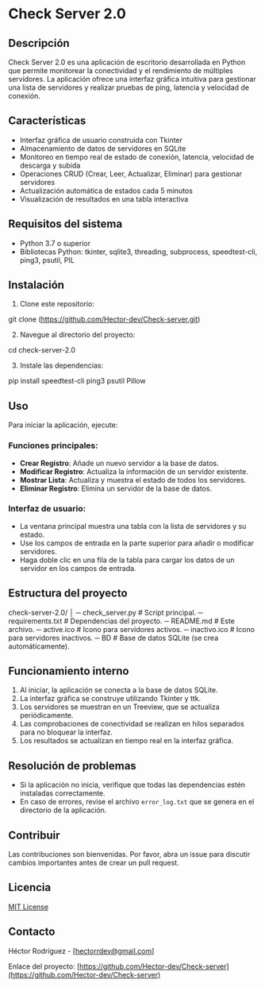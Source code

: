 # Check Server 2.0

## Descripción
Check Server 2.0 es una aplicación de escritorio desarrollada en Python que permite monitorear la conectividad y el rendimiento de múltiples servidores. La aplicación ofrece una interfaz gráfica intuitiva para gestionar una lista de servidores y realizar pruebas de ping, latencia y velocidad de conexión.

## Características
- Interfaz gráfica de usuario construida con Tkinter
- Almacenamiento de datos de servidores en SQLite
- Monitoreo en tiempo real de estado de conexión, latencia, velocidad de descarga y subida
- Operaciones CRUD (Crear, Leer, Actualizar, Eliminar) para gestionar servidores
- Actualización automática de estados cada 5 minutos
- Visualización de resultados en una tabla interactiva

## Requisitos del sistema
- Python 3.7 o superior
- Bibliotecas Python: tkinter, sqlite3, threading, subprocess, speedtest-cli, ping3, psutil, PIL

## Instalación

1. Clone este repositorio:

git clone (https://github.com/Hector-dev/Check-server.git)

2. Navegue al directorio del proyecto:

cd check-server-2.0

3. Instale las dependencias:

pip install speedtest-cli ping3 psutil Pillow

## Uso
Para iniciar la aplicación, ejecute:

### Funciones principales:
- **Crear Registro**: Añade un nuevo servidor a la base de datos.
- **Modificar Registro**: Actualiza la información de un servidor existente.
- **Mostrar Lista**: Actualiza y muestra el estado de todos los servidores.
- **Eliminar Registro**: Elimina un servidor de la base de datos.

### Interfaz de usuario:
- La ventana principal muestra una tabla con la lista de servidores y su estado.
- Use los campos de entrada en la parte superior para añadir o modificar servidores.
- Haga doble clic en una fila de la tabla para cargar los datos de un servidor en los campos de entrada.

## Estructura del proyecto

check-server-2.0/
│
─ check_server.py         # Script principal.
─ requirements.txt        # Dependencias del proyecto.
─ README.md               # Este archivo.
─ active.ico              # Icono para servidores activos.
─ inactivo.ico            # Icono para servidores inactivos.
─ BD                      # Base de datos SQLite (se crea automáticamente).

## Funcionamiento interno
1. Al iniciar, la aplicación se conecta a la base de datos SQLite.
2. La interfaz gráfica se construye utilizando Tkinter y ttk.
3. Los servidores se muestran en un Treeview, que se actualiza periódicamente.
4. Las comprobaciones de conectividad se realizan en hilos separados para no bloquear la interfaz.
5. Los resultados se actualizan en tiempo real en la interfaz gráfica.

## Resolución de problemas
- Si la aplicación no inicia, verifique que todas las dependencias estén instaladas correctamente.
- En caso de errores, revise el archivo `error_log.txt` que se genera en el directorio de la aplicación.

## Contribuir
Las contribuciones son bienvenidas. Por favor, abra un issue para discutir cambios importantes antes de crear un pull request.

## Licencia
[MIT License](https://opensource.org/licenses/MIT)

## Contacto
Héctor Rodríguez - [hectorrdev@gmail.com]

Enlace del proyecto: [https://github.com/Hector-dev/Check-server](https://github.com/Hector-dev/Check-server)
